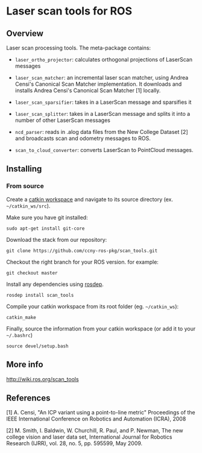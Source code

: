 Laser scan tools for ROS
===================================

Overview
-----------------------------------

Laser scan processing tools. The meta-package contains:

 * `laser_ortho_projector`: calculates orthogonal projections of LaserScan messages
 
 * `laser_scan_matcher`: an incremental laser scan matcher, using Andrea Censi's Canonical 
Scan Matcher implementation. It downloads and installs Andrea Censi's Canonical Scan Matcher [1] locally.

 * `laser_scan_sparsifier`: takes in a LaserScan message and sparsifies it

 * `laser_scan_splitter`:  takes in a LaserScan message and splits 
it into a number of other LaserScan messages 

 * `ncd_parser`: reads in .alog data files from the New College Dataset [2]
and broadcasts scan and odometry messages to ROS.

 * `scan_to_cloud_converter`: converts LaserScan to PointCloud messages.

Installing
-----------------------------------

### From source ###

Create a [catkin workspace](http://wiki.ros.org/catkin/Tutorials/create_a_workspace) and navigate to its source directory (ex. `~/catkin_ws/src`).

Make sure you have git installed:

    sudo apt-get install git-core

Download the stack from our repository:

    git clone https://github.com/ccny-ros-pkg/scan_tools.git

Checkout the right branch for your ROS version. for example:

    git checkout master

Install any dependencies using [rosdep](http://wiki.ros.org/rosdep).

    rosdep install scan_tools

Compile your catkin workspace from its root folder (eg. `~/catkin_ws`):

    catkin_make

Finally, source the information from your catkin workspace (or add it to your `~/.bashrc`)

    source devel/setup.bash

More info
-----------------------------------

http://wiki.ros.org/scan_tools

References
-----------------------------------
 [1] A. Censi, "An ICP variant using a point-to-line metric" Proceedings of the 
IEEE International Conference on Robotics and Automation (ICRA), 2008

 [2] M. Smith, I. Baldwin, W. Churchill, R. Paul, and P. Newman, 
The new college vision and laser data set, International Journal for Robotics 
Research (IJRR), vol. 28, no. 5, pp. 595599, May 2009.
 
